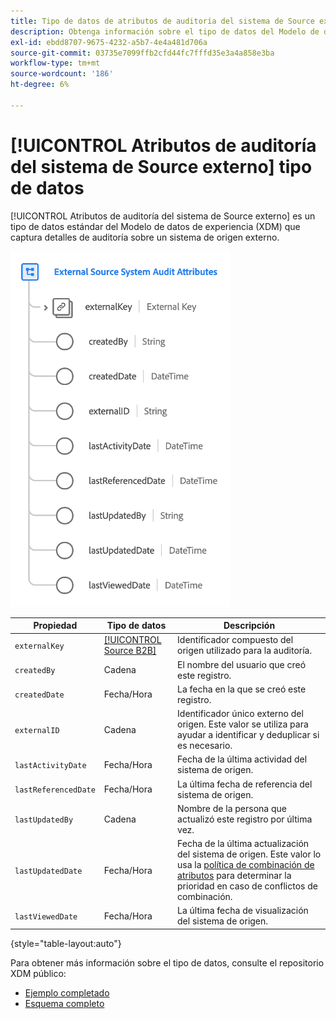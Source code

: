 ```yaml
---
title: Tipo de datos de atributos de auditoría del sistema de Source externo
description: Obtenga información sobre el tipo de datos del Modelo de datos de experiencia (XDM) de atributos de auditoría del sistema de Source externo.
exl-id: ebdd8707-9675-4232-a5b7-4e4a481d706a
source-git-commit: 03735e7099ffb2cfd44fc7fffd35e3a4a858e3ba
workflow-type: tm+mt
source-wordcount: '186'
ht-degree: 6%

---
```


# [!UICONTROL Atributos de auditoría del sistema de Source externo] tipo de datos

[!UICONTROL Atributos de auditoría del sistema de Source externo] es un tipo de datos estándar del Modelo de datos de experiencia (XDM) que captura detalles de auditoría sobre un sistema de origen externo.

![](../images/data-types/external-source-system-audit-attributes.png)

| Propiedad | Tipo de datos | Descripción |
| --- | --- | --- |
| `externalKey` | [[!UICONTROL Source B2B]](./b2b-source.md) | Identificador compuesto del origen utilizado para la auditoría. |
| `createdBy` | Cadena | El nombre del usuario que creó este registro. |
| `createdDate` | Fecha/Hora | La fecha en la que se creó este registro. |
| `externalID` | Cadena | Identificador único externo del origen. Este valor se utiliza para ayudar a identificar y deduplicar si es necesario. |
| `lastActivityDate` | Fecha/Hora | Fecha de la última actividad del sistema de origen. |
| `lastReferencedDate` | Fecha/Hora | La última fecha de referencia del sistema de origen. |
| `lastUpdatedBy` | Cadena | Nombre de la persona que actualizó este registro por última vez. |
| `lastUpdatedDate` | Fecha/Hora | Fecha de la última actualización del sistema de origen. Este valor lo usa la [política de combinación de atributos](../../profile/api/merge-policies.md#attribute-merge) para determinar la prioridad en caso de conflictos de combinación. |
| `lastViewedDate` | Fecha/Hora | La última fecha de visualización del sistema de origen. |

{style="table-layout:auto"}

Para obtener más información sobre el tipo de datos, consulte el repositorio XDM público:

* [Ejemplo completado](https://github.com/adobe/xdm/blob/master/components/datatypes/auditing/external-source-system-audit.example.1.json)
* [Esquema completo](https://github.com/adobe/xdm/blob/master/components/datatypes/auditing/external-source-system-audit.schema.json)
